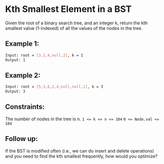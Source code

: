 # Kth Smallest Element in a BST

Given the root of a binary search tree, and an integer k, return the kth smallest value (1-indexed) of all the values of the nodes in the tree.

## Example 1:

```bash
Input: root = [3,1,4,null,2], k = 1
Output: 1
```

## Example 2:

```bash
Input: root = [5,3,6,2,4,null,null,1], k = 3
Output: 3
```

## Constraints:

The number of nodes in the tree is n.
`1 <= k <= n <= 104`
`0 <= Node.val <= 104`

## Follow up: 

If the BST is modified often (i.e., we can do insert and delete operations) and you need to find the kth smallest frequently, how would you optimize?